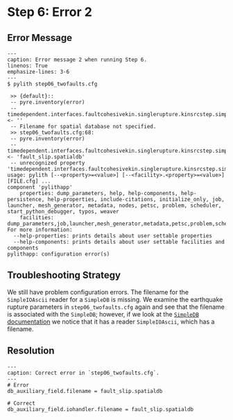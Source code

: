 # Step 6: Error 2

## Error Message

```{code-block} console
---
caption: Error message 2 when running Step 6.
linenos: True
emphasize-lines: 3-6
---
$ pylith step06_twofaults.cfg

 >> {default}::
 -- pyre.inventory(error)
 -- timedependent.interfaces.faultcohesivekin.singlerupture.kinsrcstep.simpledb.simpleioascii.filename <- ''
 -- Filename for spatial database not specified.
 >> step06_twofaults.cfg:68:
 -- pyre.inventory(error)
 -- timedependent.interfaces.faultcohesivekin.singlerupture.kinsrcstep.simpledb.filename <- 'fault_slip.spatialdb'
 -- unrecognized property 'timedependent.interfaces.faultcohesivekin.singlerupture.kinsrcstep.simpledb.filename'
usage: pylith [--<property>=<value>] [--<facility>.<property>=<value>] [FILE.cfg] ...
component 'pylithapp'
    properties: dump_parameters, help, help-components, help-persistence, help-properties, include-citations, initialize_only, job, launcher, mesh_generator, metadata, nodes, petsc, problem, scheduler, start_python_debugger, typos, weaver
    facilities: dump_parameters,job,launcher,mesh_generator,metadata,petsc,problem,scheduler,weaver
For more information:
  --help-properties: prints details about user settable properties
  --help-components: prints details about user settable facilities and components
pylithapp: configuration error(s)
```

## Troubleshooting Strategy

We still have problem configuration errors.
The filename for the `SimpleIOAscii` reader for a `SimpleDB` is missing.
We examine the earthquake rupture parameters in `step06_twofaults.cfg` again and see that the filename is associated with the `SimpleDB`; however, if we look at the [`SimpleDB` documentation](https://spatialdata.readthedocs.io/en/latest/user/components/spatialdb/SimpleDB.html) we notice that it has a reader `SimpleIOAscii`, which has a filename.

## Resolution

```{code-block} cfg
---
caption: Correct error in `step06_twofaults.cfg`.
---
# Error
db_auxiliary_field.filename = fault_slip.spatialdb

# Correct
db_auxiliary_field.iohandler.filename = fault_slip.spatialdb
```
